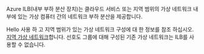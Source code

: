 Azure ILB(내부 부하 분산 장치)는 클라우드 서비스 또는 지역 범위의 가상 네트워크 내부에 있는 가상 컴퓨터 간의 네트워크 부하 분산을 제공합니다.

Hello 사용 하 고 지역 범위가 있는 가상 네트워크 구성에 대 한 정보를 참조 하십시오. [지역 가상 네트워크](../articles/virtual-network/virtual-networks-migrate-to-regional-vnet.md)합니다. 선호도 그룹에 대해 구성된 기존 가상 네트워크는 ILB를 사용할 수 없습니다.
